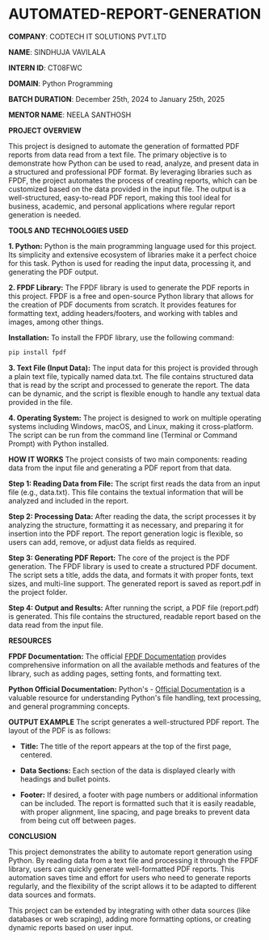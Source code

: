 # AUTOMATED-REPORT-GENERATION

**COMPANY**: CODTECH IT SOLUTIONS PVT.LTD

**NAME**: SINDHUJA VAVILALA

**INTERN ID**: CT08FWC

**DOMAIN**: Python Programming

**BATCH DURATION**: December 25th, 2024 to January 25th, 2025

**MENTOR NAME**: NEELA SANTHOSH

**PROJECT OVERVIEW**

This project is designed to automate the generation of formatted PDF reports from data read from a text file. The primary objective is to demonstrate how Python can be used to read, analyze, and present data in a structured and professional PDF format. By leveraging libraries such as FPDF, the project automates the process of creating reports, which can be customized based on the data provided in the input file. The output is a well-structured, easy-to-read PDF report, making this tool ideal for business, academic, and personal applications where regular report generation is needed.

**TOOLS AND TECHNOLOGIES USED**

**1. Python:**
Python is the main programming language used for this project. Its simplicity and extensive ecosystem of libraries make it a perfect choice for this task. Python is used for reading the input data, processing it, and generating the PDF output.

**2. FPDF Library:**
The FPDF library is used to generate the PDF reports in this project. FPDF is a free and open-source Python library that allows for the creation of PDF documents from scratch. It provides features for formatting text, adding headers/footers, and working with tables and images, among other things.

**Installation:** To install the FPDF library, use the following command:

```bash
pip install fpdf
```

**3. Text File (Input Data):**
The input data for this project is provided through a plain text file, typically named data.txt. The file contains structured data that is read by the script and processed to generate the report. The data can be dynamic, and the script is flexible enough to handle any textual data provided in the file.

**4. Operating System:**
The project is designed to work on multiple operating systems including Windows, macOS, and Linux, making it cross-platform. The script can be run from the command line (Terminal or Command Prompt) with Python installed.

**HOW IT WORKS**
The project consists of two main components: reading data from the input file and generating a PDF report from that data.

**Step 1: Reading Data from File:**
The script first reads the data from an input file (e.g., data.txt). This file contains the textual information that will be analyzed and included in the report. 

**Step 2: Processing Data:**
After reading the data, the script processes it by analyzing the structure, formatting it as necessary, and preparing it for insertion into the PDF report. The report generation logic is flexible, so users can add, remove, or adjust data fields as required.

**Step 3: Generating PDF Report:**
The core of the project is the PDF generation. The FPDF library is used to create a structured PDF document. The script sets a title, adds the data, and formats it with proper fonts, text sizes, and multi-line support. The generated report is saved as report.pdf in the project folder.

**Step 4: Output and Results:**
After running the script, a PDF file (report.pdf) is generated. This file contains the structured, readable report based on the data read from the input file.

**RESOURCES**

**FPDF Documentation:** The official [FPDF Documentation](http://www.fpdf.org/) provides comprehensive information on all the available methods and features of the library, such as adding pages, setting fonts, and formatting text.

**Python Official Documentation:** Python's - [Official Documentation](https://docs.python.org/3/) is a valuable resource for understanding Python's file handling, text processing, and general programming concepts.

**OUTPUT EXAMPLE**
The script generates a well-structured PDF report. The layout of the PDF is as follows:

 - **Title:** The title of the report appears at the top of the first page, centered.

 - **Data Sections:** Each section of the data is displayed clearly with headings and bullet points.

 - **Footer:** If desired, a footer with page numbers or additional information can be included.
The report is formatted such that it is easily readable, with proper alignment, line spacing, and page breaks to prevent data from being cut off between pages.

**CONCLUSION**

This project demonstrates the ability to automate report generation using Python. By reading data from a text file and processing it through the FPDF library, users can quickly generate well-formatted PDF reports. This automation saves time and effort for users who need to generate reports regularly, and the flexibility of the script allows it to be adapted to different data sources and formats.

This project can be extended by integrating with other data sources (like databases or web scraping), adding more formatting options, or creating dynamic reports based on user input.
